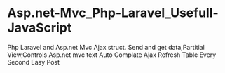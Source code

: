 # Asp.net-Mvc_Php-Laravel_Usefull-JavaScript
Php Laravel and Asp.net Mvc Ajax struct.
Send and get data,Partitial View,Controls
Asp.net mvc text Auto Complate
Ajax Refresh Table Every Second
Easy Post
